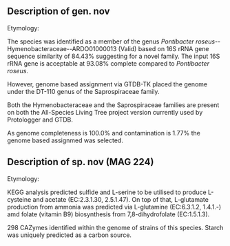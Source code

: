 ## Description of  gen. nov

Etymology:

The species was identified as a member of the genus 
*Pontibacter roseus*--Hymenobacteraceae--ARDO01000013 (Valid) 
based on 
16S rRNA gene sequence similarity of 84.43%
suggesting for a novel family.
The input 16S rRNA gene is acceptable at 93.08% complete compared to *Pontibacter roseus*.

However, genome based assignment via GTDB-TK placed the genome under the DT-110 genus of the 
Saprospiraceae family. 

Both the Hymenobacteraceae and the Saprospiraceae families are present on both the All-Species Living Tree project version currently used by Protologger
and GTDB.

As genome completeness is 100.0% and contamination is 1.77% the genome based assignmed was selected.


## Description of  sp. nov (MAG 224)

Etymology:


KEGG analysis predicted sulfide and L-serine to be utilised to produce L-cysteine and acetate (EC:2.3.1.30, 2.5.1.47). 
On top of that, L-glutamate production from ammonia was predicted via L-glutamine (EC:6.3.1.2, 1.4.1.-)
amd folate (vitamin B9) biosynthesis from 7,8-dihydrofolate (EC:1.5.1.3).

298 CAZymes identified within the genome of strains of this species. 
Starch was uniquely predicted as a carbon source.




